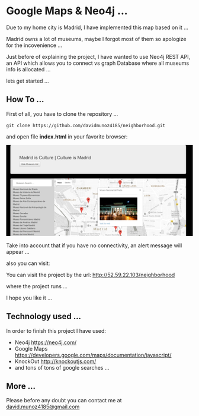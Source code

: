 # Google Maps & Neo4j ...

Due to my home city is Madrid, I have implemented this map based on it ...

Madrid owns a lot of museums, maybe I forgot most of them so apologize for the incovenience ...

Just before of explaining the project, I have wanted to use Neo4j REST API, an API which allows you to connect vs graph Database where all museums info is allocated ...

lets get started ...

## How To ...

First of all, you have to clone the repository ...

```language
git clone https://github.com/davidmunoz4185/neighborhood.git
```

and open file __index.html__ in your favorite browser:

![App](IMGs/ScreenShot.jpg)

Take into account that if you have no connectivity, an alert message will appear ...

also you can visit:

You can visit the project by the url: http://52.59.22.103/neighborhood

where the project runs ...

I hope you like it ...

## Technology used ...

In order to finish this project I have used:

* Neo4j https://neo4j.com/
* Google Maps https://developers.google.com/maps/documentation/javascript/
* KnockOut http://knockoutjs.com/
* and tons of tons of google searches ...

## More ...

Please before any doubt you can contact me at david.munoz4185@gmail.com




